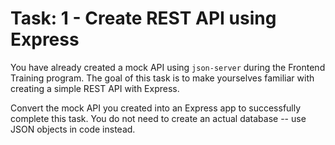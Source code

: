 # Task: 1 - Create REST API using Express

You have already created a mock API using `json-server` during the Frontend Training program. The goal of this task is to make yourselves familiar with creating a simple REST API with Express.

Convert the mock API you created into an Express app to successfully complete this task. You do not need to create an actual database -- use JSON objects in code instead.
